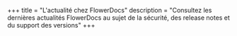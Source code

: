 +++
title = "L'actualité chez FlowerDocs"
description = "Consultez les dernières actualités FlowerDocs au sujet de la sécurité, des release notes et du support des versions"
+++